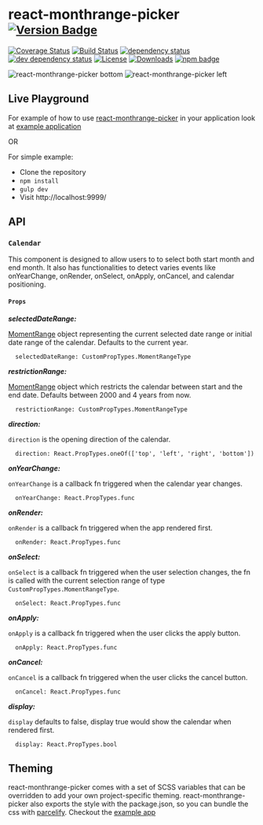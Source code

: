 # react-monthrange-picker <sup>[![Version Badge][npm-version-svg]][package-url]</sup>

[![Coverage Status][coveralls-svg]][coveralls-url]
[![Build Status][travis-svg]][travis-url]
[![dependency status][deps-svg]][deps-url]
[![dev dependency status][dev-deps-svg]][dev-deps-url]
[![License][license-image]][license-url]
[![Downloads][downloads-image]][downloads-url]
[![npm badge][npm-badge-png]][package-url]

![react-monthrange-picker    bottom](https://raw.githubusercontent.com/munichlinux/react-monthrange-picker/master/direction_bottom.gif)
![react-monthrange-picker  left](https://raw.githubusercontent.com/munichlinux/react-monthrange-picker/master/picker-corner.gif)

## Live Playground

For example of how to use [react-monthrange-picker](http://https://github.com/munichlinux/react-monthrange-picker) in your application look at [example application](http://https://github.com/munichlinux/monthrange-picker-example)

OR

For simple example:
* Clone the repository
* `npm install`
* `gulp dev`
* Visit http://localhost:9999/

## API

### `Calendar`
This component is designed to allow users to to select both start month and end month. It also has functionalities to
detect varies events like onYearChange, onRender, onSelect, onApply, onCancel, and calendar positioning.

#### `Props`

***selectedDateRange:***

[MomentRange](https://github.com/gf3/moment-range) object representing the current selected date range or initial date range of the calendar. Defaults to the current year.

```
  selectedDateRange: CustomPropTypes.MomentRangeType
```

***restrictionRange:***

[MomentRange](https://github.com/gf3/moment-range) object which restricts the calendar between start and the end date. Defaults between 2000 and 4 years from now.

```
  restrictionRange: CustomPropTypes.MomentRangeType
```

***direction:***

`direction` is the opening direction of the calendar.

```
  direction: React.PropTypes.oneOf(['top', 'left', 'right', 'bottom'])
```

***onYearChange:***

`onYearChange` is a callback fn triggered when the calendar year changes.

```
  onYearChange: React.PropTypes.func
```

***onRender:***

`onRender` is a callback fn triggered when the app rendered first.

```
  onRender: React.PropTypes.func
```

***onSelect:***

`onSelect` is a callback fn triggered when the user selection changes, the fn is called with the current selection range of type `CustomPropTypes.MomentRangeType`.

```
  onSelect: React.PropTypes.func
```

***onApply:***

`onApply` is a callback fn triggered when the user clicks the apply button.

```
  onApply: React.PropTypes.func
```

***onCancel:***

`onCancel` is a callback fn triggered when the user clicks the cancel button.

```
  onCancel: React.PropTypes.func
```

***display:***

`display` defaults to false, display true would show the calendar when rendered first.

```
  display: React.PropTypes.bool
```

## Theming

react-monthrange-picker comes with a set of SCSS variables that can be overridden to add your own project-specific theming. react-monthrange-picker also exports the style with the package.json, so you can bundle the css with [parcelify](https://github.com/rotundasoftware/parcelify). Checkout the [example app](https://github.com/munichlinux/react-monthrange-picker-example)




[npm-version-svg]: http://versionbadg.es/munichlinux/react-monthrange-picker.svg
[coveralls-url]: https://coveralls.io/github/munichlinux/react-monthrange-picker?branch=master
[coveralls-svg]: https://coveralls.io/repos/github/munichlinux/react-monthrange-picker/badge.svg?branch=master
[travis-svg]: https://travis-ci.org/munichlinux/react-monthrange-picker.svg
[travis-url]: https://travis-ci.org/munichlinux/react-monthrange-picker
[package-url]: https://npmjs.org/package/react-monthrange-picker
[deps-svg]: https://david-dm.org/munichlinux/react-monthrange-picker.svg
[deps-url]: https://david-dm.org/munichlinux/react-monthrange-picker
[dev-deps-svg]:https://david-dm.org/munichlinux/react-monthrange-picker/dev-status.svg
[dev-deps-url]: https://david-dm.org/munichlinux/react-monthrange-picker?type=dev
[npm-badge-png]: https://nodei.co/npm/react-monthrange-picker.png?downloads=true&stars=true
[license-image]: https://img.shields.io/npm/l/react-monthrange-picker.svg
[license-url]: LICENSE
[downloads-image]: https://img.shields.io/npm/dm/react-monthrange-picker.svg
[downloads-url]: https://npm-stat.com/charts.html?package=react-monthrange-picker
